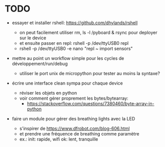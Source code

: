 # TODO

+ essayer et installer rshell: https://github.com/dhylands/rshell
  + on peut facilement utiliser rm, ls -l /pyboard & rsync pour deployer sur le device
  + et ensuite passer en repl: rshell -p /dev/ttyUSB0 repl
  + rshell -p /dev/ttyUSB0 -e nano "repl ~ import sensors"
+ mettre au point un workflow simple pour les cycles de développement/run/debug
  + utiliser le port unix de micropython pour tester au moins la syntaxe?

+ écrire une interface clean sympa pour chaque device
  + réviser les objets en python
  + voir comment gérer proprement les bytes/bytearray:
    + https://stackoverflow.com/questions/7380460/byte-array-in-python

+ faire un module pour gérer des breathing lights avec la LED
  + s'inspirer de https://www.dfrobot.com/blog-606.html
  + et prendre une fréquence de breathing comme paramètre
  + ex.: init: rapide, wifi ok: lent, tranquille

